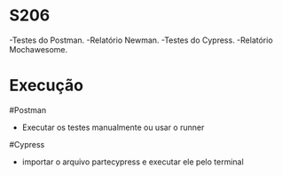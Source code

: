 # S206

-Testes do Postman.
-Relatório Newman.
-Testes do Cypress.
-Relatório Mochawesome.

# Execução

#Postman
- Executar os testes manualmente ou usar o runner

#Cypress
- importar o arquivo partecypress e executar ele pelo terminal

